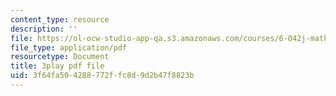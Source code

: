 ```yaml
---
content_type: resource
description: ''
file: https://ol-ocw-studio-app-qa.s3.amazonaws.com/courses/6-042j-mathematics-for-computer-science-spring-2015/3f64fa504288772ffc8d9d2b47f8823b_XnV8GAuAqJM.pdf
file_type: application/pdf
resourcetype: Document
title: 3play pdf file
uid: 3f64fa50-4288-772f-fc8d-9d2b47f8823b
---
```

